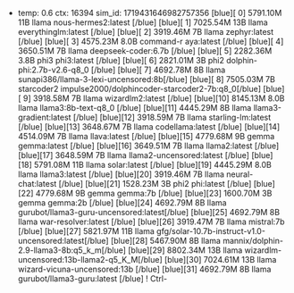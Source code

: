 * temp: 0.6 ctx: 16394 sim_id: 1719431646982757356
[blue][ 0] 5791.10M 11B   llama              nous-hermes2:latest             [/blue]
[blue][ 1] 7025.54M 13B   llama              everythinglm:latest             [/blue]
[blue][ 2] 3919.46M 7B    llama              zephyr:latest                   [/blue]
[blue][ 3] 4575.23M 8.0B  command-r          aya:latest                      [/blue]
[blue][ 4] 3650.51M 7B    llama              deepseek-coder:6.7b             [/blue]
[blue][ 5] 2282.36M 3.8B  phi3               phi3:latest                     [/blue]
[blue][ 6] 2821.01M 3B    phi2               dolphin-phi:2.7b-v2.6-q8_0      [/blue]
[blue][ 7] 4692.78M 8B    llama              sunapi386/llama-3-lexi-uncensored:8b[/blue]
[blue][ 8] 7505.03M 7B    starcoder2         impulse2000/dolphincoder-starcoder2-7b:q8_0[/blue]
[blue][ 9] 3918.58M 7B    llama              wizardlm2:latest                [/blue]
[blue][10] 8145.13M 8.0B  llama              llama3:8b-text-q8_0             [/blue]
[blue][11] 4445.29M 8B    llama              llama3-gradient:latest          [/blue]
[blue][12] 3918.59M 7B    llama              starling-lm:latest              [/blue]
[blue][13] 3648.67M 7B    llama              codellama:latest                [/blue]
[blue][14] 4514.09M 7B    llama              llava:latest                    [/blue]
[blue][15] 4779.68M 9B    gemma              gemma:latest                    [/blue]
[blue][16] 3649.51M 7B    llama              llama2:latest                   [/blue]
[blue][17] 3648.59M 7B    llama              llama2-uncensored:latest        [/blue]
[blue][18] 5791.08M 11B   llama              solar:latest                    [/blue]
[blue][19] 4445.29M 8.0B  llama              llama3:latest                   [/blue]
[blue][20] 3919.46M 7B    llama              neural-chat:latest              [/blue]
[blue][21] 1528.23M 3B    phi2               phi:latest                      [/blue]
[blue][22] 4779.68M 9B    gemma              gemma:7b                        [/blue]
[blue][23] 1600.70M 3B    gemma              gemma:2b                        [/blue]
[blue][24] 4692.79M 8B    llama              gurubot/llama3-guru-uncensored:latest[/blue]
[blue][25] 4692.79M 8B    llama              war-resolver:latest             [/blue]
[blue][26] 3919.47M 7B    llama              mistral:7b                      [/blue]
[blue][27] 5821.97M 11B   llama              gfg/solar-10.7b-instruct-v1.0-uncensored:latest[/blue]
[blue][28] 5467.90M 8B    llama              mannix/dolphin-2.9-llama3-8b:q5_k_m[/blue]
[blue][29] 8802.34M 13B   llama              wizardlm-uncensored:13b-llama2-q5_K_M[/blue]
[blue][30] 7024.61M 13B   llama              wizard-vicuna-uncensored:13b    [/blue]
[blue][31] 4692.79M 8B    llama              gurubot/llama3-guru:latest      [/blue]
! Ctrl-
